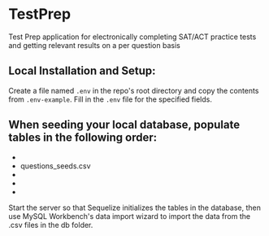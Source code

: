 # TestPrep
Test Prep application for electronically completing SAT/ACT practice tests and getting relevant results on a per question basis

## Local Installation and Setup:

Create a file named `.env` in the repo's root directory and copy the contents from `.env-example`.  Fill in the `.env` file for the specified fields.

When seeding your local database, populate tables in the following order: 
- 
-
- questions_seeds.csv
-
-
-

Start the server so that Sequelize initializes the tables in the database, then use MySQL Workbench's data import wizard to import the data from the .csv files in the db folder.
